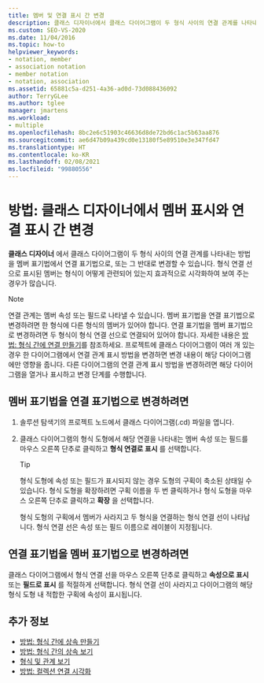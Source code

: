 ```yaml
---
title: 멤버 및 연결 표시 간 변경
description: 클래스 디자이너에서 클래스 다이어그램이 두 형식 사이의 연결 관계를 나타내는 방법을 멤버 표기법에서 연결 표기법으로, 또는 그 반대로 변경하는 방법을 알아봅니다.
ms.custom: SEO-VS-2020
ms.date: 11/04/2016
ms.topic: how-to
helpviewer_keywords:
- notation, member
- association notation
- member notation
- notation, association
ms.assetid: 65881c5a-d251-4a36-ad0d-73d088436092
author: TerryGLee
ms.author: tglee
manager: jmartens
ms.workload:
- multiple
ms.openlocfilehash: 8bc2e6c51903c46636d8de72bd6c1ac5b63aa876
ms.sourcegitcommit: ae6d47b09a439cd0e13180f5e89510e3e347fd47
ms.translationtype: HT
ms.contentlocale: ko-KR
ms.lasthandoff: 02/08/2021
ms.locfileid: "99880556"
---
```

# <a name="how-to-change-between-member-notation-and-association-notation-in-class-designer"></a>방법: 클래스 디자이너에서 멤버 표시와 연결 표시 간 변경

**클래스 디자이너** 에서 클래스 다이어그램이 두 형식 사이의 연결 관계를 나타내는 방법을 멤버 표기법에서 연결 표기법으로, 또는 그 반대로 변경할 수 있습니다. 형식 연결 선으로 표시된 멤버는 형식이 어떻게 관련되어 있는지 효과적으로 시각화하여 보여 주는 경우가 많습니다.

> [!NOTE]
> 연결 관계는 멤버 속성 또는 필드로 나타낼 수 있습니다. 멤버 표기법을 연결 표기법으로 변경하려면 한 형식에 다른 형식의 멤버가 있어야 합니다. 연결 표기법을 멤버 표기법으로 변경하려면 두 형식이 형식 연결 선으로 연결되어 있어야 합니다. 자세한 내용은 [방법: 형식 간에 연결 만들기](how-to-create-associations-between-types.md)를 참조하세요. 프로젝트에 클래스 다이어그램이 여러 개 있는 경우 한 다이어그램에서 연결 관계 표시 방법을 변경하면 변경 내용이 해당 다이어그램에만 영향을 줍니다. 다른 다이어그램의 연결 관계 표시 방법을 변경하려면 해당 다이어그램을 열거나 표시하고 변경 단계를 수행합니다.

## <a name="to-change-member-notation-to-association-notation"></a>멤버 표기법을 연결 표기법으로 변경하려면

1. 솔루션 탐색기의 프로젝트 노드에서 클래스 다이어그램(.cd) 파일을 엽니다.

2. 클래스 다이어그램의 형식 도형에서 해당 연결을 나타내는 멤버 속성 또는 필드를 마우스 오른쪽 단추로 클릭하고 **형식 연결로 표시** 를 선택합니다.

    > [!TIP]
    > 형식 도형에 속성 또는 필드가 표시되지 않는 경우 도형의 구획이 축소된 상태일 수 있습니다. 형식 도형을 확장하려면 구획 이름을 두 번 클릭하거나 형식 도형을 마우스 오른쪽 단추로 클릭하고 **확장** 을 선택합니다.

    형식 도형의 구획에서 멤버가 사라지고 두 형식을 연결하는 형식 연결 선이 나타납니다. 형식 연결 선은 속성 또는 필드 이름으로 레이블이 지정됩니다.

## <a name="to-change-association-notation-to-member-notation"></a>연결 표기법을 멤버 표기법으로 변경하려면

클래스 다이어그램에서 형식 연결 선을 마우스 오른쪽 단추로 클릭하고 **속성으로 표시** 또는 **필드로 표시** 를 적절하게 선택합니다. 형식 연결 선이 사라지고 다이어그램의 해당 형식 도형 내 적합한 구획에 속성이 표시됩니다.

## <a name="see-also"></a>추가 정보

- [방법: 형식 간에 상속 만들기](how-to-create-inheritance-between-types.md)
- [방법: 형식 간의 상속 보기](how-to-view-inheritance-between-types.md)
- [형식 및 관계 보기](designing-and-viewing-classes-and-types.md)
- [방법: 컬렉션 연결 시각화](how-to-visualize-a-collection-association.md)
